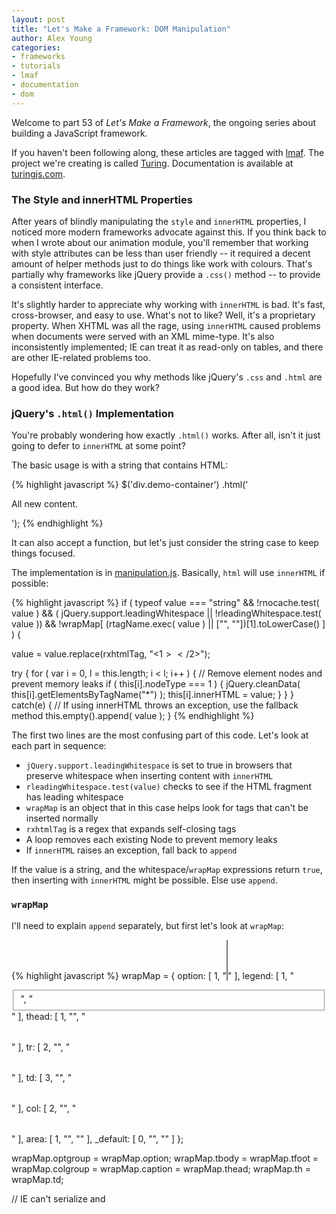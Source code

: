 ```yaml
---
layout: post
title: "Let's Make a Framework: DOM Manipulation"
author: Alex Young
categories: 
- frameworks
- tutorials
- lmaf
- documentation
- dom
---
```


Welcome to part 53 of *Let's Make a Framework*, the ongoing series about building a JavaScript framework.

If you haven't been following along, these articles are tagged with [lmaf](http://dailyjs.com/tags.html#lmaf). The project we're creating is called [Turing](http://github.com/alexyoung/turing.js). Documentation is available at [turingjs.com](http://turingjs.com/).

### The Style and innerHTML Properties

After years of blindly manipulating the <code>style</code> and <code>innerHTML</code> properties, I noticed more modern frameworks advocate against this. If you think back to when I wrote about our animation module, you'll remember that working with style attributes can be less than user friendly -- it required a decent amount of helper methods just to do things like work with colours. That's partially why frameworks like jQuery provide a <code>.css()</code> method -- to provide a consistent interface.

It's slightly harder to appreciate why working with <code>innerHTML</code> is bad. It's fast, cross-browser, and easy to use. What's not to like? Well, it's a proprietary property. When XHTML was all the rage, using <code>innerHTML</code> caused problems when documents were served with an XML mime-type. It's also inconsistently implemented; IE can treat it as read-only on tables, and there are other IE-related problems too.

Hopefully I've convinced you why methods like jQuery's <code>.css</code> and <code>.html</code> are a good idea. But how do they work?

### jQuery's <code>.html()</code> Implementation

You're probably wondering how exactly <code>.html()</code> works. After all, isn't it just going to defer to <code>innerHTML</code> at some point?

The basic usage is with a string that contains HTML:

{% highlight javascript %}
$('div.demo-container')
  .html('<p>All new content.</p>');
{% endhighlight %}

It can also accept a function, but let's just consider the string case to keep things focused.

The implementation is in [manipulation.js](https://github.com/jquery/jquery/blob/master/src/manipulation.js). Basically, <code>html</code> will use <code>innerHTML</code> if possible:

{% highlight javascript %}
if ( typeof value === "string" && !rnocache.test( value ) &&
    ( jQuery.support.leadingWhitespace || !rleadingWhitespace.test( value )) &&
      !wrapMap[ (rtagName.exec( value ) || ["", ""])[1].toLowerCase() ] ) {

value = value.replace(rxhtmlTag, "<$1></$2>");

try {
  for ( var i = 0, l = this.length; i < l; i++ ) {
    // Remove element nodes and prevent memory leaks
    if ( this[i].nodeType === 1 ) {
      jQuery.cleanData( this[i].getElementsByTagName("*") );
      this[i].innerHTML = value;
    }
  }
} catch(e) {
  // If using innerHTML throws an exception, use the fallback method
  this.empty().append( value );
}
{% endhighlight %}

The first two lines are the most confusing part of this code. Let's look at each part in sequence:

-   <code>jQuery.support.leadingWhitespace</code> is set to true in browsers that preserve whitespace when inserting content with <code>innerHTML</code>
-   <code>rleadingWhitespace.test(value)</code> checks to see if the HTML fragment has leading whitespace
-   <code>wrapMap</code> is an object that in this case helps look for tags that can't be inserted normally
-   <code>rxhtmlTag</code> is a regex that expands self-closing tags
-   A loop removes each existing Node to prevent memory leaks
-   If <code>innerHTML</code> raises an exception, fall back to <code>append</code>

If the value is a string, and the whitespace/<code>wrapMap</code> expressions return <code>true</code>, then inserting with <code>innerHTML</code> might be possible. Else use <code>append</code>.

### <code>wrapMap</code>

I'll need to explain <code>append</code> separately, but first let's look at <code>wrapMap</code>:

{% highlight javascript %}
wrapMap = {
  option: [ 1, "<select multiple='multiple'>", "</select>" ],
  legend: [ 1, "<fieldset>", "</fieldset>" ],
  thead: [ 1, "<table>", "</table>" ],
  tr: [ 2, "<table><tbody>", "</tbody></table>" ],
  td: [ 3, "<table><tbody><tr>", "</tr></tbody></table>" ],
  col: [ 2, "<table><tbody></tbody><colgroup>", "</colgroup></table>" ],
  area: [ 1, "<map>", "</map>" ],
  _default: [ 0, "", "" ]
};

wrapMap.optgroup = wrapMap.option;
wrapMap.tbody = wrapMap.tfoot = wrapMap.colgroup = wrapMap.caption = wrapMap.thead;
wrapMap.th = wrapMap.td;

// IE can't serialize <link> and <script> tags normally
if ( !jQuery.support.htmlSerialize ) {
  wrapMap._default = [ 1, "div<div>", "</div>" ];
}
{% endhighlight %}

Running it returns responses like this:

{% highlight javascript %}
'<tr><td>Example</td></tr>'
> !wrapMap[ (rtagName.exec( value ) || ["", ""])[1].toLowerCase() ] 
false

'<div><p>Example content</p></div>'
> !wrapMap[ (rtagName.exec( value ) || ["", ""])[1].toLowerCase() ] 
true
{% endhighlight %}

### <code>append</code>

In jQuery, <code>append</code> and many other methods rely on <code>domManip</code>. This method accepts a list of elements to create and insert, a confusing <code>table</code> argument, and a callback. The callback is used to actually manipulate the DOM. In the case of <code>append</code> it looks like this:

{% highlight javascript %}
function( elem ) {
  if (this.nodeType === 1) {
    this.appendChild(elem);
  }
}
{% endhighlight %}

The [nodeType](https://developer.mozilla.org/en/nodeType) is checked to ensure it's an element node, then [appendChild](https://developer.mozilla.org/En/DOM/Node.appendChild) is used to insert the content.

### <code>domManip</code>

The <code>append</code> method is simple because <code>domManip</code> does the real work. Let's take a high-level look (I've added some extra comments):

{% highlight javascript %}
domManip: function( args, table, callback ) {
  var results, first, fragment, parent,
    value = args[0],
    scripts = [];

  // We can't cloneNode fragments that contain checked, in WebKit
  if ( !jQuery.support.checkClone && arguments.length === 3 && typeof value === "string" && rchecked.test( value ) ) {
    // run domManip on each element, but parse the element with jQuery() first
  }

  // If there's already an element
  if ( this[0] ) {
    parent = value && value.parentNode;

    // If we're in a fragment, just use that instead of building a new one
    if ( jQuery.support.parentNode && parent && parent.nodeType === 11 && parent.childNodes.length === this.length ) {
      results = { fragment: parent };

    } else {
      results = jQuery.buildFragment( args, this, scripts );
    }

    fragment = results.fragment;

    if ( fragment.childNodes.length === 1 ) {
      first = fragment = fragment.firstChild;
    } else {
      first = fragment.firstChild;
    }

    if ( first ) {
      table = table && jQuery.nodeName( first, "tr" );

      // Call the callback with each element
      for ( var i = 0, l = this.length, lastIndex = l - 1; i < l; i++ ) {
        callback.call(
          table ?
            root(this[i], first) :
            this[i],
          // Make sure that we do not leak memory by inadvertently discarding
          // the original fragment (which might have attached data) instead of
          // using it; in addition, use the original fragment object for the last
          // item instead of first because it can end up being emptied incorrectly
          // in certain situations (Bug #8070).
          // Fragments from the fragment cache must always be cloned and never used
          // in place.
          results.cacheable || (l > 1 && i < lastIndex) ?
            jQuery.clone( fragment, true, true ) :
            fragment
        );
      }
    }

    if ( scripts.length ) {
      jQuery.each( scripts, evalScript );
    }
  }

  return this;
}
{% endhighlight %}

As you might have noticed, <code>jQuery.buildFragment</code> seems to be doing something important here. The reality is that <code>buildFragment</code> manages caching and hands off the real work to <code>jQuery.clean</code>.

### <code>jQuery.clean</code>

Bored yet? We're nearly at the best part!

The middle of <code>jQuery.clean</code> has the magic we've been searching for:

{% highlight javascript %}
if ( typeof elem === "string" && !rhtml.test( elem ) ) {
  elem = context.createTextNode( elem );

} else if ( typeof elem === "string" ) {
  // Fix "XHTML"-style tags in all browsers
  elem = elem.replace(rxhtmlTag, "<$1></$2>");

  // Trim whitespace, otherwise indexOf won't work as expected
  var tag = (rtagName.exec( elem ) || ["", ""])[1].toLowerCase(),
    wrap = wrapMap[ tag ] || wrapMap._default,
    depth = wrap[0],
    div = context.createElement("div");

  // Go to html and back, then peel off extra wrappers
  div.innerHTML = wrap[1] + elem + wrap[2];

  // Move to the right depth
  while ( depth-- ) {
    div = div.lastChild;
  }

  // Remove IE's autoinserted <tbody> from table fragments
  if ( !jQuery.support.tbody ) {
{% endhighlight %}

If the element is a string and doesn't have any tags, it's a text node. Otherwise, expand self-closing tags, trim whitespace, create a shim div to extract some delicious DOM nodes, then handle IE's table weirdness.

### Conclusion

Explaining how jQuery implements <code>html</code> demonstrates just how much work is required to provide a consistent API for accessing <code>innerHTML</code>. However, implementing this stack of functionality makes many interesting DOM manipulation possible, beyond <code>append</code>.

Incidentally, if you want to see code that does this without dealing with as many browser headaches, try looking at [Zepto's source](http://zeptojs.com/). Zepto only targets WebKit, which means it's a great way to learn the fundamental techniques without worrying about legacy IE issues.

Next week I'll explain how <code>css</code> works.

### References

-   [jQuery manipulation.js](https://github.com/jquery/jquery/blob/master/src/manipulation.js)
-   [Node.nodeType](https://developer.mozilla.org/en/nodeType)
-   [Node.appendChild](https://developer.mozilla.org/En/DOM/Node.appendChild)
-   [Zepto](http://zeptojs.com/)
